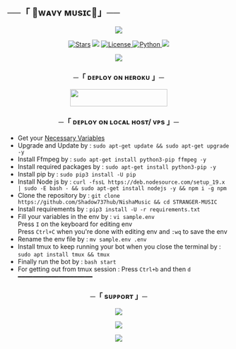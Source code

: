<h2 align="center
</h2>

<h2 align="center">
    ──「 🌊ᴡᴀᴠʏ ᴍᴜsɪᴄ🌊」──
</h2>

<p align="center">
  <img src="https://graph.org/file/33fbec85bcf06dccc7c25-d3a85fd8fe85a3aab4.jpg">
</p>

<p align="center">
<a href="https://github.com/Shadow737hub/NishaMusic"><img src="https://img.shields.io/github/stars/IR-O/IROMUSIC?color=black&logo=github&logoColor=black&style=for-the-badge" alt="Stars" /></a>
<a href="https://github.com/IR-O/IROMUSIC/network/members"> <img src="https://img.shields.io/github/forks/IR-O/IROMUSIC?color=black&logo=github&logoColor=black&style=for-the-badge" /></a>
<a href="https://github.com/IR-O/IROMUSIC/blob/main/LICENSE"> <img src="https://img.shields.io/badge/License-MIT-blueviolet?style=for-the-badge" alt="License" /> </a>
<a href="https://www.python.org/"> <img src="https://img.shields.io/badge/Written%20in-Python-orange?style=for-the-badge&logo=python" alt="Python" /> </a>
<a href="https://github.com/IR-O/IROMUSIC/commits/IR-O"> <img src="https://img.shields.io/github/last-commit/IR-O/IROMUSIC?color=blue&logo=github&logoColor=green&style=for-the-badge" /></a>
</p>

<p align="center">
  <img src="https://files.catbox.moe/y5ltcg.mp4">
</p>

<h3 align="center">
    ─「 ᴅᴇᴩʟᴏʏ ᴏɴ ʜᴇʀᴏᴋᴜ 」─
</h3>

<p align="center"><a href="https://dashboard.heroku.com/new?template=https://github.com/Shadow737hub/NishaMusic"> <img src="https://img.shields.io/badge/Deploy%20On%20Heroku-blueviolet?style=for-the-badge&logo=heroku" width="220" height="38.45"/></a></p>

<h3 align="center">
    ─「 ᴅᴇᴩʟᴏʏ ᴏɴ ʟᴏᴄᴀʟ ʜᴏsᴛ/ ᴠᴘs 」─
</h3>

- Get your [Necessary Variables](https://github.com/BUG-MUSIX/NishaMusic/blob/main/sample.env)
- Upgrade and Update by :
`sudo apt-get update && sudo apt-get upgrade -y`
- Install Ffmpeg by :
`sudo apt-get install python3-pip ffmpeg -y`
- Install required packages by :
`sudo apt-get install python3-pip -y`
- Install pip by :
`sudo pip3 install -U pip`
- Install Node js by :
`curl -fssL https://deb.nodesource.com/setup_19.x | sudo -E bash - && sudo apt-get install nodejs -y && npm i -g npm`
- Clone the repository by :
`git clone https://github.com/Shadow737hub/NishaMusic && cd STRANGER-MUSIC`
- Install requirements by :
`pip3 install -U -r requirements.txt`
- Fill your variables in the env by :
`vi sample.env`<br>
Press `I` on the keyboard for editing env<br>
Press `Ctrl+C` when you're done with editing env and `:wq` to save the env<br>
- Rename the env file by :
`mv sample.env .env`
- Install tmux to keep running your bot when you close the terminal by :
`sudo apt install tmux && tmux`
- Finally run the bot by :
`bash start`
- For getting out from tmux session : Press `Ctrl+b` and then `d`<br>
━━━━━━━━━━━━━━━━━━━━

<h3 align="center">
    ─「 sᴜᴩᴩᴏʀᴛ 」─
</h3>

<p align="center">
<a href="https://t.me/+m63eJ-Mc_jpjMzll"><img src="https://img.shields.io/badge/-Support%20Group-blue.svg?style=for-the-badge&logo=Telegram"></a>
</p>

<p align="center">
<a href="https://t.me/+m63eJ-Mc_jpjMzll"><img src="https://img.shields.io/badge/-Support%20Channel-blue.svg?style=for-the-badge&logo=Telegram"></a>
</p>

<p align="center">
<a href="https://t.me/x8Ahad"><img src="メ乛𝐈 𝐕 𝐀 𝐍⚡"></a>
</p>
